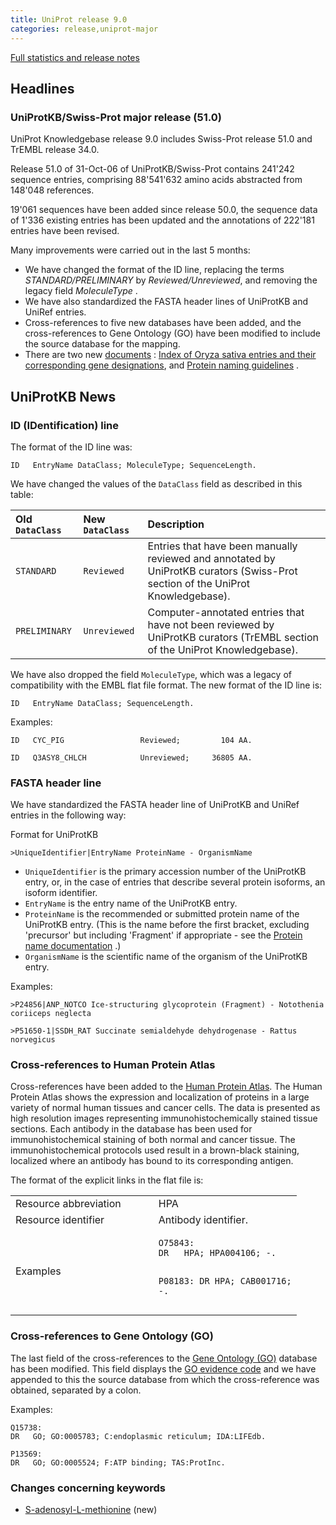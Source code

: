 ```yaml
---
title: UniProt release 9.0
categories: release,uniprot-major
---
```


[Full statistics and release notes](http://www.expasy.org/txt/old-rel/relnotes.51.htm)

## Headlines

### UniProtKB/Swiss-Prot major release (51.0)

UniProt Knowledgebase release 9.0 includes Swiss-Prot release 51.0 and TrEMBL release 34.0.

Release 51.0 of 31-Oct-06 of UniProtKB/Swiss-Prot contains 241'242 sequence entries, comprising 88'541'632 amino acids abstracted from 148'048 references.

19'061 sequences have been added since release 50.0, the sequence data of 1'336 existing entries has been updated and the annotations of 222'181 entries have been revised.

Many improvements were carried out in the last 5 months:

-   We have changed the format of the ID line, replacing the terms *STANDARD/PRELIMINARY* by *Reviewed/Unreviewed*, and removing the legacy field *MoleculeType* .
-   We have also standardized the FASTA header lines of UniProtKB and UniRef entries.
-   Cross-references to five new databases have been added, and the cross-references to Gene Ontology (GO) have been modified to include the source database for the mapping.
-   There are two new [documents](http://www.uniprot.org/docs) : [Index of Oryza sativa entries and their corresponding gene designations](https://ftp.uniprot.org/pub/databases/uniprot/current_release/knowledgebase/complete/docs/rice), and [Protein naming guidelines](https://ftp.uniprot.org/pub/databases/uniprot/current_release/knowledgebase/complete/docs/rice) .

## UniProtKB News

### ID (IDentification) line

The format of the ID line was:

    ID   EntryName DataClass; MoleculeType; SequenceLength.

We have changed the values of the `DataClass` field as described in this table:

| Old `DataClass` | New `DataClass` | Description                                                                                                                     |
|:----------------|:----------------|:--------------------------------------------------------------------------------------------------------------------------------|
| `STANDARD`      | `Reviewed`      | Entries that have been manually reviewed and annotated by UniProtKB curators (Swiss-Prot section of the UniProt Knowledgebase). |
| `PRELIMINARY`   | `Unreviewed`    | Computer-annotated entries that have not been reviewed by UniProtKB curators (TrEMBL section of the UniProt Knowledgebase).     |

We have also dropped the field `MoleculeType`, which was a legacy of compatibility with the EMBL flat file format. The new format of the ID line is:

    ID   EntryName DataClass; SequenceLength.

Examples:

    ID   CYC_PIG                 Reviewed;         104 AA.

    ID   Q3ASY8_CHLCH            Unreviewed;     36805 AA.

### FASTA header line

We have standardized the FASTA header line of UniProtKB and UniRef entries in the following way:

Format for UniProtKB

    >UniqueIdentifier|EntryName ProteinName - OrganismName

-   `UniqueIdentifier` is the primary accession number of the UniProtKB entry, or, in the case of entries that describe several protein isoforms, an isoform identifier.
-   `EntryName` is the entry name of the UniProtKB entry.
-   `ProteinName` is the recommended or submitted protein name of the UniProtKB entry. (This is the name before the first bracket, excluding 'precursor' but including 'Fragment' if appropriate - see the [Protein name documentation](http://www.uniprot.org/manual/protein_names) .)
-   `OrganismName` is the scientific name of the organism of the UniProtKB entry.

Examples:

    >P24856|ANP_NOTCO Ice-structuring glycoprotein (Fragment) - Notothenia coriiceps neglecta

    >P51650-1|SSDH_RAT Succinate semialdehyde dehydrogenase - Rattus norvegicus

### Cross-references to Human Protein Atlas

Cross-references have been added to the [Human Protein Atlas](http://www.proteinatlas.org/). The Human Protein Atlas shows the expression and localization of proteins in a large variety of normal human tissues and cancer cells. The data is presented as high resolution images representing immunohistochemically stained tissue sections. Each antibody in the database has been used for immunohistochemical staining of both normal and cancer tissue. The immunohistochemical protocols used result in a brown-black staining, localized where an antibody has bound to its corresponding antigen.

The format of the explicit links in the flat file is:

<table><colgroup><col style="width: 50%" /><col style="width: 50%" /></colgroup><tbody><tr class="odd"><td>Resource abbreviation</td><td>HPA</td></tr><tr class="even"><td>Resource identifier</td><td>Antibody identifier.</td></tr><tr class="odd"><td>Examples</td><td><pre><code>O75843:
DR   HPA; HPA004106; -.

P08183:
DR   HPA; CAB001716; -.</code></pre></td></tr></tbody></table>

### Cross-references to Gene Ontology (GO)

The last field of the cross-references to the [Gene Ontology (GO)](http://www.geneontology.org/) database has been modified. This field displays the [GO evidence code](http://www.geneontology.org/GO.evidence.shtml) and we have appended to this the source database from which the cross-reference was obtained, separated by a colon.

Examples:

    Q15738:
    DR   GO; GO:0005783; C:endoplasmic reticulum; IDA:LIFEdb.

    P13569:
    DR   GO; GO:0005524; F:ATP binding; TAS:ProtInc.

### Changes concerning keywords

-   [S-adenosyl-L-methionine](http://www.uniprot.org/keywords/KW-0949) (new)
